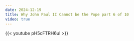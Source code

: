 ```yaml
---
date: 2024-12-19
title: Why John Paul II Cannot be the Pope part 6 of 10
video: true
---
```



{{< youtube pH5cFTRH6uI >}}
